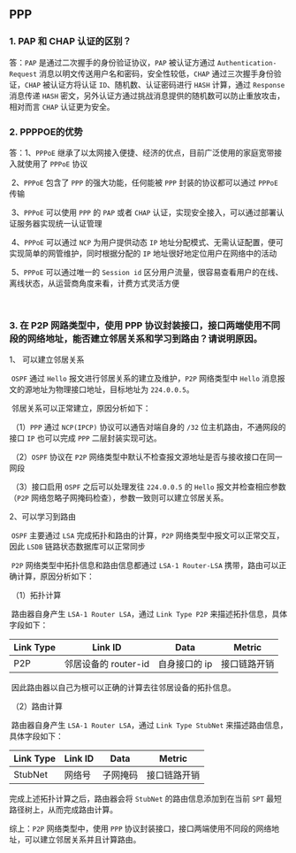 ## PPP

### 1. PAP 和 CHAP 认证的区别？

答：`PAP` 是通过二次握手的身份验证协议，`PAP` 被认证方通过 `Authentication-Request` 消息以明文传送用户名和密码，安全性较低，`CHAP` 通过三次握手身份验证，`CHAP` 被认证方将认证 `ID`、随机数、认证密码进行 `HASH` 计算，通过 `Response` 消息传递 `HASH` 密文，另外认证方通过挑战消息提供的随机数可以防止重放攻击，相对而言 `CHAP` 认证更为安全。



### 2. PPPPOE的优势

答：1、`PPPoE` 继承了以太网接入便捷、经济的优点，目前广泛使用的家庭宽带接入就使用了 `PPPoE` 协议

​		  2、`PPPoE` 包含了 `PPP` 的强大功能，任何能被 `PPP` 封装的协议都可以通过 `PPPoE` 传输

​		  3、`PPPoE` 可以使用 `PPP` 的 `PAP` 或者 `CHAP` 认证，实现安全接入，可以通过部署认证服务器实现统一认证管理

​			4、`PPPoE` 可以通过 `NCP` 为用户提供动态 `IP` 地址分配模式、无需认证配置，便可实现简单的网管维护，同时根据分配的 `IP` 地址很好地定位用户在网络中的活动

​			5、`PPPoE` 可以通过唯一的 `Session id` 区分用户流量，很容易查看用户的在线、离线状态，从运营商角度来看，计费方式灵活方便

​	

### 3. 在 P2P 网路类型中，使用 PPP 协议封装接口，接口两端使用不同段的网络地址，能否建立邻居关系和学习到路由？请说明原因。

   1、 可以建立邻居关系

   ​		`OSPF` 通过 `Hello` 报文进行邻居关系的建立及维护，`P2P` 网络类型中 `Hello` 消息报文的源地址为物理接口地址，目标地址为 `224.0.0.5`。

   ​		邻居关系可以正常建立，原因分析如下：

   ​		（1）`PPP` 通过 `NCP(IPCP)` 协议可以通告对端自身的 `/32` 位主机路由，不通网段的接口 `IP` 也可以完成 `PPP` 二层封装实现可达。

   ​		（2）`OSPF` 协议在 `P2P` 网络类型中默认不检查报文源地址是否与接收接口在同一网段

   ​		（3）接口启用 `OSPF` 之后可以处理发往 `224.0.0.5` 的 `Hello` 报文并检查相应参数（`P2P` 网络忽略子网掩码检查），参数一致则可以建立邻居关系。 

   2、可以学习到路由

   ​		`OSPF` 主要通过 `LSA` 完成拓扑和路由的计算，`P2P` 网络类型中报文可以正常交互，因此 `LSDB` 链路状态数据库可以正常同步

   ​		`P2P` 网络类型中拓扑信息和路由信息都通过 `LSA-1 Router-LSA` 携带，路由可以正确计算，原因分析如下：

   ​		（1）拓扑计算

   ​			路由器自身产生 `LSA-1 Router LSA`，通过 `Link Type P2P` 来描述拓扑信息，具体字段如下：

   | Link Type | Link ID              | Data          | Metric       |
   | --------- | -------------------- | ------------- | ------------ |
   | P2P       | 邻居设备的 router-id | 自身接口的 ip | 接口链路开销 |

   ​			因此路由器以自己为根可以正确的计算去往邻居设备的拓扑信息。

   ​		（2）路由计算

   ​			路由器自身产生 `LSA-1 Router LSA`，通过 `Link Type StubNet` 来描述路由信息，具体字段如下：

   | Link Type | Link ID | Data     | Metric       |
   | --------- | ------- | -------- | ------------ |
   | StubNet   | 网络号  | 子网掩码 | 接口链路开销 |

   完成上述拓扑计算之后，路由器会将 `StubNet` 的路由信息添加到在当前 `SPT` 最短路径树上，从而完成路由计算。

   综上：`P2P` 网络类型中，使用 `PPP` 协议封装接口，接口两端使用不同段的网络地址，可以建立邻居关系并且计算路由。

   

   